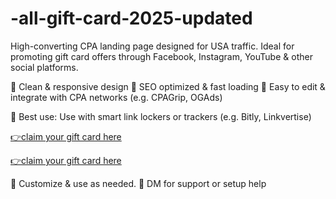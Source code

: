 # -all-gift-card-2025-updated

High-converting CPA landing page designed for USA traffic. Ideal for promoting gift card offers through Facebook, Instagram, YouTube & other social platforms.

🔹 Clean & responsive design
🔹 SEO optimized & fast loading
🔹 Easy to edit & integrate with CPA networks (e.g. CPAGrip, OGAds)

📍 Best use:
Use with smart link lockers or trackers (e.g. Bitly, Linkvertise)


[👉claim your gift card here](https://url-shortener.me/29VF)

[👉claim your gift card here](https://url-shortener.me/29VF)

📁 Customize & use as needed.
📩 DM for support or setup help

